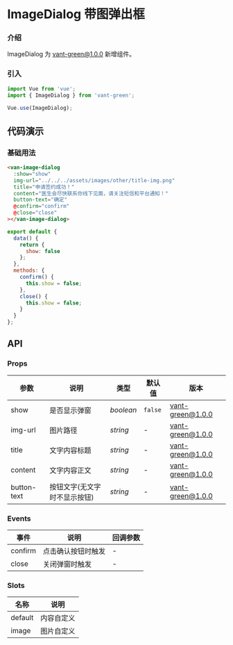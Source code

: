 # ImageDialog 带图弹出框

### 介绍

ImageDialog 为 vant-green@1.0.0 新增组件。

### 引入

```javascript
import Vue from 'vue';
import { ImageDialog } from 'vant-green';

Vue.use(ImageDialog);
```

## 代码演示

### 基础用法

```html
<van-image-dialog
  :show="show"
  img-url="../../../assets/images/other/title-img.png"
  title="申请签约成功！"
  content="医生会尽快联系你线下见面，请关注短信和平台通知！"
  button-text="确定"
  @confirm="confirm"
  @close="close"
></van-image-dialog>
```

```js
export default {
  data() {
    return {
      show: false
    };
  },
  methods: {
    confirm() {
      this.show = false;
    },
    close() {
      this.show = false;
    }
  }
};
```

## API

### Props

| 参数        | 说明                         | 类型      | 默认值  | 版本             |
| ----------- | ---------------------------- | --------- | ------- | ---------------- |
| show        | 是否显示弹窗                 | _boolean_ | `false` | vant-green@1.0.0 |
| img-url     | 图片路径                     | _string_  | -       | vant-green@1.0.0 |
| title       | 文字内容标题                 | _string_  | -       | vant-green@1.0.0 |
| content     | 文字内容正文                 | _string_  | -       | vant-green@1.0.0 |
| button-text | 按钮文字(无文字时不显示按钮) | _string_  | -       | vant-green@1.0.0 |

### Events

| 事件    | 说明               | 回调参数 |
| ------- | ------------------ | -------- |
| confirm | 点击确认按钮时触发 | -        |
| close   | 关闭弹窗时触发     | -        |

### Slots

| 名称    | 说明       |
| ------- | ---------- |
| default | 内容自定义 |
| image   | 图片自定义 |
